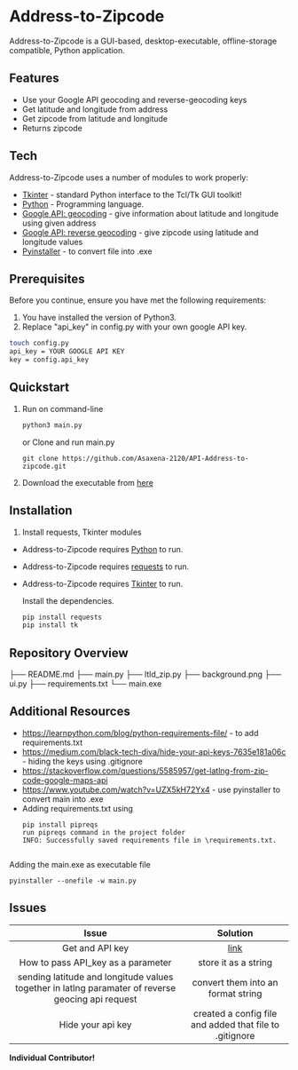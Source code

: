# Address-to-Zipcode

Address-to-Zipcode is a GUI-based, desktop-executable, offline-storage compatible,
Python application.

## Features

- Use your Google API geocoding and reverse-geocoding keys
- Get latitude and longitude from address
- Get zipcode from latitude and longitude
- Returns zipcode

## Tech

Address-to-Zipcode uses a number of modules to work properly:

- [Tkinter] -  standard Python interface to the Tcl/Tk GUI toolkit!
- [Python] - Programming language.
- [Google API: geocoding] - give information about latitude and longitude using given address
- [Google API: reverse geocoding] - give zipcode using latitude and longitude values
- [Pyinstaller] - to convert file into .exe

## Prerequisites

Before you continue, ensure you have met the following requirements:
1. You have installed the version of Python3.
2. Replace "api_key" in config.py with your own google API key.
```bash
touch config.py
api_key = YOUR GOOGLE API KEY
key = config.api_key 
```
## Quickstart
1. Run on command-line
    ```bash
    python3 main.py
    ```
    or 
Clone and run main.py
    ```
    git clone https://github.com/Asaxena-2120/API-Address-to-zipcode.git
    ```
2. Download the executable from [here](https://github.com/Asaxena-2120/API-Address-to-zipcode/releases)

## Installation
1. Install requests, Tkinter modules
 - Address-to-Zipcode requires [Python](https://www.python.org/downloads/) to run.
 - Address-to-Zipcode requires [requests](https://pypi.org/project/requests/) to run.
 - Address-to-Zipcode requires [Tkinter](https://docs.python.org/3/library/tkinter.html) to run.

    Install the dependencies.

    ```sh
    pip install requests
    pip install tk
    ```
## Repository Overview

├── README.md
├── main.py
├── ltld_zip.py
├── background.png
├── ui.py
├── requirements.txt
└── main.exe

## Additional Resources
 - https://learnpython.com/blog/python-requirements-file/ - to add requirements.txt
  - https://medium.com/black-tech-diva/hide-your-api-keys-7635e181a06c - hiding the keys using .gitignore
  - https://stackoverflow.com/questions/5585957/get-latlng-from-zip-code-google-maps-api
  - https://www.youtube.com/watch?v=UZX5kH72Yx4 - use pyinstaller to convert main into .exe
  - Adding requirements.txt using 
    ```
    pip install pipreqs
    run pipreqs command in the project folder
    INFO: Successfully saved requirements file in \requirements.txt.
   ```
   ```
Adding the main.exe as executable file
   ```
   pyinstaller --onefile -w main.py
   ```
   
## Issues

| Issue| Solution  | 
| :---:   | :-: | 
| Get and API key | [link](https://support.google.com/googleapi/answer/6158862?hl=en)| 
| How to pass API_key as a parameter | store it as a string| 
| sending latitude and longitude values together in latlng paramater of reverse geocing api request | convert them into an format string|
| Hide your api key | created a config file and added that file to .gitignore|


**Individual Contributor!**

[//]: # (These are reference links used in the body of this note and get stripped out when the markdown processor does its job. There is no need to format nicely because it shouldn't be seen. Thanks SO - http://stackoverflow.com/questions/4823468/store-comments-in-markdown-syntax)

   [Python]: <https://www.python.org/downloads/>
   [Tkinter]: <https://docs.python.org/3/library/tkinter.html>
   [Google API: geocoding]: <https://developers.google.com/maps/documentation/geocoding/requests-geocoding>
   [df1]: <http://daringfireball.net/projects/markdown/>
   [Google API: reverse geocoding]: <https://developers.google.com/maps/documentation/geocoding/requests-reverse-geocoding#required_parameters>
   [Pyinstaller]: <https://www.youtube.com/watch?v=UZX5kH72Yx4>
  
 
